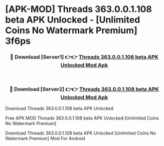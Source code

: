 # [APK-MOD] Threads 363.0.0.1.108 beta APK Unlocked - [Unlimited Coins No Watermark Premium] 3f6ps



<div align="center">
<h3>🔴 Download [Server1] 👉👉 <a href="https://momento.my/?title=Threads_363.0.0.1.108_beta_APK_Unlocked">Threads 363.0.0.1.108 beta APK Unlocked Mod Apk</a></h3><br>

<h3>🔴 Download [Server2] 👉👉 <a href="https://momento.my/?title=Threads_363.0.0.1.108_beta_APK_Unlocked">Threads 363.0.0.1.108 beta APK Unlocked Mod Apk</a></h3>
</div>



Download Threads 363.0.0.1.108 beta APK Unlocked 

Free APK MOD Threads 363.0.0.1.108 beta APK Unlocked [Unlimited Coins No Watermark Premium]

Download Threads 363.0.0.1.108 beta APK Unlocked [Unlimited Coins No Watermark Premium] Mod For Android
